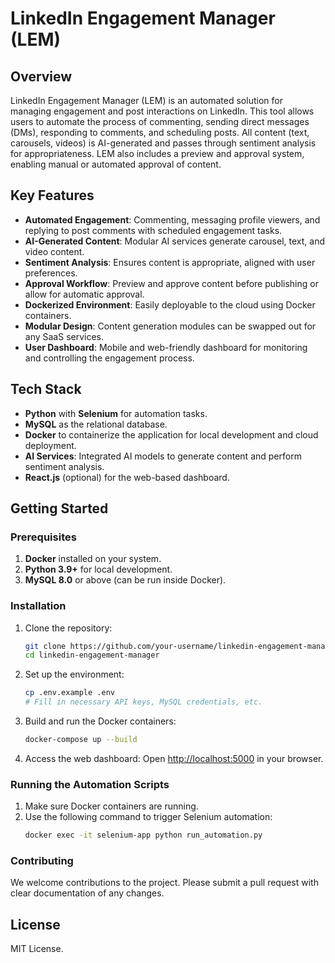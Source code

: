 # LinkedIn Engagement Manager (LEM)

## Overview

LinkedIn Engagement Manager (LEM) is an automated solution for managing engagement and post interactions on LinkedIn. This tool allows users to automate the process of commenting, sending direct messages (DMs), responding to comments, and scheduling posts. All content (text, carousels, videos) is AI-generated and passes through sentiment analysis for appropriateness. LEM also includes a preview and approval system, enabling manual or automated approval of content.

## Key Features
- **Automated Engagement**: Commenting, messaging profile viewers, and replying to post comments with scheduled engagement tasks.
- **AI-Generated Content**: Modular AI services generate carousel, text, and video content.
- **Sentiment Analysis**: Ensures content is appropriate, aligned with user preferences.
- **Approval Workflow**: Preview and approve content before publishing or allow for automatic approval.
- **Dockerized Environment**: Easily deployable to the cloud using Docker containers.
- **Modular Design**: Content generation modules can be swapped out for any SaaS services.
- **User Dashboard**: Mobile and web-friendly dashboard for monitoring and controlling the engagement process.

## Tech Stack
- **Python** with **Selenium** for automation tasks.
- **MySQL** as the relational database.
- **Docker** to containerize the application for local development and cloud deployment.
- **AI Services**: Integrated AI models to generate content and perform sentiment analysis.
- **React.js** (optional) for the web-based dashboard.

## Getting Started

### Prerequisites
1. **Docker** installed on your system.
2. **Python 3.9+** for local development.
3. **MySQL 8.0** or above (can be run inside Docker).

### Installation

1. Clone the repository:
   ```bash
   git clone https://github.com/your-username/linkedin-engagement-manager.git
   cd linkedin-engagement-manager
   ```

2. Set up the environment:
   ```bash
   cp .env.example .env
   # Fill in necessary API keys, MySQL credentials, etc.
   ```

3. Build and run the Docker containers:
   ```bash
   docker-compose up --build
   ```

4. Access the web dashboard:
   Open [http://localhost:5000](http://localhost:5000) in your browser.

### Running the Automation Scripts
1. Make sure Docker containers are running.
2. Use the following command to trigger Selenium automation:
   ```bash
   docker exec -it selenium-app python run_automation.py
   ```

### Contributing
We welcome contributions to the project. Please submit a pull request with clear documentation of any changes.

## License
MIT License.
